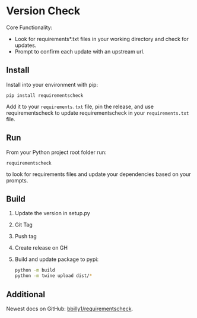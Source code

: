 # Version Check

Core Functionality:
- Look for requirements*.txt files in your working directory and check for updates.
- Prompt to confirm each update with an upstream url.

## Install

Install into your environment with pip:

```
pip install requirementscheck
```

Add it to your `requirements.txt` file, pin the release, and use requirementscheck to update requirementscheck in your `requirements.txt` file.

## Run

From your Python project root folder run:
```
requirementscheck
```

to look for requirements files and update your dependencies based on your prompts.

## Build

1. Update the version in setup.py
2. Git Tag
3. Push tag
4. Create release on GH
5. Build and update package to pypi:

    ```bash
    python -m build
    python -m twine upload dist/*
    ```

## Additional
Newest docs on GitHub: [bbilly1/requirementscheck](https://github.com/bbilly1/requirementscheck).
